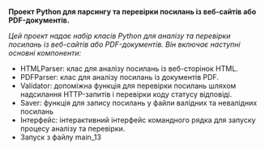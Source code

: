 **Проект Python для парсингу та перевірки посилань із веб-сайтів або PDF-документів.**

_Цей проект надає набір класів Python для аналізу та перевірки посилань із веб-сайтів або PDF-документів. Він включає наступні основні компоненти:_

- HTMLParser: клас для аналізу посилань із веб-сторінок HTML.
- PDFParser: клас для аналізу посилань із документів PDF.
- Validator: допоміжна функція для перевірки посилань шляхом надсилання HTTP-запитів і перевірки коду статусу відповіді.
- Saver: функція для запису посилань у файли валідних та невалідних посилань
- Інтерфейс: інтерактивний інтерфейс командного рядка для запуску процесу аналізу та перевірки.
- Запуск з файлу main_13